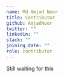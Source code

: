 ```yaml
---
name: Md Amjad Noor
title: Contributor
github: AmjadNoor
twitter: ""
linkedin: ""
slack: ""
joining_date: ""
role: contributor
---
```


Still waiting for this
